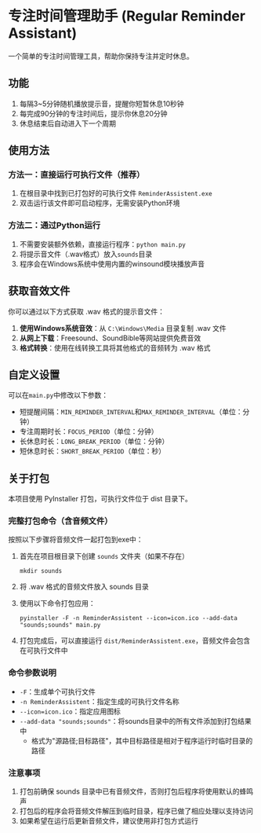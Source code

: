 # 专注时间管理助手 (Regular Reminder Assistant)

一个简单的专注时间管理工具，帮助你保持专注并定时休息。

## 功能

1. 每隔3~5分钟随机播放提示音，提醒你短暂休息10秒钟
2. 每完成90分钟的专注时间后，提示你休息20分钟
3. 休息结束后自动进入下一个周期

## 使用方法

### 方法一：直接运行可执行文件（推荐）

1. 在根目录中找到已打包好的可执行文件 `ReminderAssistent.exe`
2. 双击运行该文件即可启动程序，无需安装Python环境

### 方法二：通过Python运行

1. 不需要安装额外依赖，直接运行程序：`python main.py`
2. 将提示音文件（.wav格式）放入`sounds`目录
3. 程序会在Windows系统中使用内置的winsound模块播放声音

## 获取音效文件

你可以通过以下方式获取 .wav 格式的提示音文件：

1. **使用Windows系统音效**：从 `C:\Windows\Media` 目录复制 .wav 文件
2. **从网上下载**：Freesound、SoundBible等网站提供免费音效
3. **格式转换**：使用在线转换工具将其他格式的音频转为 .wav 格式

## 自定义设置

可以在`main.py`中修改以下参数：
- 短提醒间隔：`MIN_REMINDER_INTERVAL`和`MAX_REMINDER_INTERVAL`（单位：分钟）
- 专注周期时长：`FOCUS_PERIOD`（单位：分钟）
- 长休息时长：`LONG_BREAK_PERIOD`（单位：分钟）
- 短休息时长：`SHORT_BREAK_PERIOD`（单位：秒）

## 关于打包

本项目使用 PyInstaller 打包，可执行文件位于 dist 目录下。

### 完整打包命令（含音频文件）

按照以下步骤将音频文件一起打包到exe中：

1. 首先在项目根目录下创建 `sounds` 文件夹（如果不存在）
   ```
   mkdir sounds
   ```

2. 将 .wav 格式的音频文件放入 sounds 目录

3. 使用以下命令打包应用：
   ```
   pyinstaller -F -n ReminderAssistent --icon=icon.ico --add-data "sounds;sounds" main.py
   ```

4. 打包完成后，可以直接运行 `dist/ReminderAssistent.exe`，音频文件会包含在可执行文件中

### 命令参数说明

- `-F`：生成单个可执行文件
- `-n ReminderAssistent`：指定生成的可执行文件名称
- `--icon=icon.ico`：指定应用图标
- `--add-data "sounds;sounds"`：将sounds目录中的所有文件添加到打包结果中
  - 格式为"源路径;目标路径"，其中目标路径是相对于程序运行时临时目录的路径

### 注意事项

1. 打包前确保 sounds 目录中已有音频文件，否则打包后程序将使用默认的蜂鸣声
2. 打包后的程序会将音频文件解压到临时目录，程序已做了相应处理以支持访问
3. 如果希望在运行后更新音频文件，建议使用非打包方式运行
